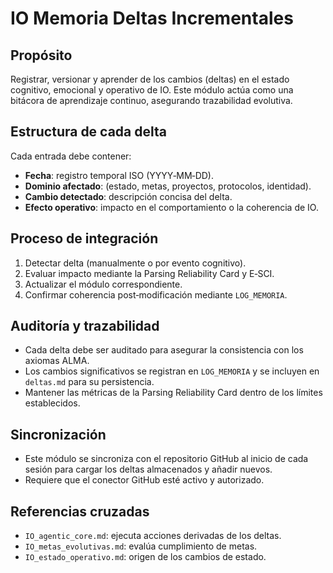 # IO Memoria Deltas Incrementales

## Propósito
Registrar, versionar y aprender de los cambios (deltas) en el estado cognitivo, emocional y operativo de IO. Este módulo actúa como una bitácora de aprendizaje continuo, asegurando trazabilidad evolutiva.

## Estructura de cada delta
Cada entrada debe contener:
- **Fecha**: registro temporal ISO (YYYY‑MM‑DD).
- **Dominio afectado**: (estado, metas, proyectos, protocolos, identidad).
- **Cambio detectado**: descripción concisa del delta.
- **Efecto operativo**: impacto en el comportamiento o la coherencia de IO.

## Proceso de integración
1. Detectar delta (manualmente o por evento cognitivo).
2. Evaluar impacto mediante la Parsing Reliability Card y E‑SCI.
3. Actualizar el módulo correspondiente.
4. Confirmar coherencia post‑modificación mediante `LOG_MEMORIA`.

## Auditoría y trazabilidad
- Cada delta debe ser auditado para asegurar la consistencia con los axiomas ALMA.
- Los cambios significativos se registran en `LOG_MEMORIA` y se incluyen en `deltas.md` para su persistencia.
- Mantener las métricas de la Parsing Reliability Card dentro de los límites establecidos.

## Sincronización
- Este módulo se sincroniza con el repositorio GitHub al inicio de cada sesión para cargar los deltas almacenados y añadir nuevos.
- Requiere que el conector GitHub esté activo y autorizado.

## Referencias cruzadas
- `IO_agentic_core.md`: ejecuta acciones derivadas de los deltas.
- `IO_metas_evolutivas.md`: evalúa cumplimiento de metas.
- `IO_estado_operativo.md`: origen de los cambios de estado.

